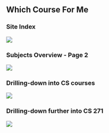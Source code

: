 ## Which Course For Me

### Site Index

<img src="https://i.imgur.com/QXmEea2.png" />

### Subjects Overview - Page 2

<img src="https://i.imgur.com/mIkpGVs.png" />

### Drilling-down into CS courses

<img src="https://i.imgur.com/dOstRka.png" />

### Drilling-down further into CS 271

<img src="https://i.imgur.com/SF7rGRC.png" />
